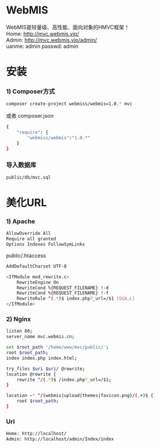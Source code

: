# WebMIS
WebMIS是轻量级、高性能、面向对象的HMVC框架！<br>
Home: http://mvc.webmis.vip/<br>
Admin: http://mvc.webmis.vip/admin/<br>
uanme: admin  passwd: admin

# 安装
### 1) Composer方式
``` bash
composer create-project webmiss/webmis=1.0.* mvc
```
或者 composer.json
``` bash
{
    "require": {
        "webmiss/webmis":"1.0.*"
    }
}
```
### 导入数据库
``` bash
public/db/mvc.sql
```

# 美化URL
### 1) Apache
```bash
AllowOverride All
Require all granted
Options Indexes FollowSymLinks
```
public/.htaccess
```bash
AddDefaultCharset UTF-8

<IfModule mod_rewrite.c>
    RewriteEngine On
    RewriteCond %{REQUEST_FILENAME} !-d
    RewriteCond %{REQUEST_FILENAME} !-f
    RewriteRule ^(.*)$ index.php?_url=/$1 [QSA,L]
</IfModule>
```

### 2) Nginx
```bash
listen 80;
server_name mvc.webmis.cn;

set $root_path '/home/www/mvc/public/';
root $root_path;
index index.php index.html;

try_files $uri $uri/ @rewrite;
location @rewrite {
    rewrite ^/(.*)$ /index.php?_url=/$1;
}

location ~* ^/(webmis|upload|themes|favicon.png)/(.+)$ {
    root $root_path;
}
```

### Url
```bash
Home: http://localhost/
Admin: http://localhost/admin/Index/index
```